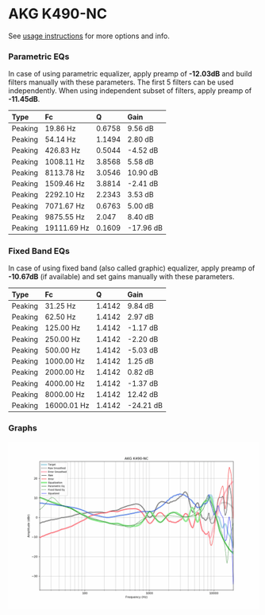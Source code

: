 # AKG K490-NC
See [usage instructions](https://github.com/jaakkopasanen/AutoEq#usage) for more options and info.

### Parametric EQs
In case of using parametric equalizer, apply preamp of **-12.03dB** and build filters manually
with these parameters. The first 5 filters can be used independently.
When using independent subset of filters, apply preamp of **-11.45dB**.

| Type    | Fc          |      Q | Gain      |
|:--------|:------------|:-------|:----------|
| Peaking | 19.86 Hz    | 0.6758 | 9.56 dB   |
| Peaking | 54.14 Hz    | 1.1494 | 2.80 dB   |
| Peaking | 426.83 Hz   | 0.5044 | -4.52 dB  |
| Peaking | 1008.11 Hz  | 3.8568 | 5.58 dB   |
| Peaking | 8113.78 Hz  | 3.0546 | 10.90 dB  |
| Peaking | 1509.46 Hz  | 3.8814 | -2.41 dB  |
| Peaking | 2292.10 Hz  | 2.2343 | 3.53 dB   |
| Peaking | 7071.67 Hz  | 0.6763 | 5.00 dB   |
| Peaking | 9875.55 Hz  | 2.047  | 8.40 dB   |
| Peaking | 19111.69 Hz | 0.1609 | -17.96 dB |

### Fixed Band EQs
In case of using fixed band (also called graphic) equalizer, apply preamp of **-10.67dB**
(if available) and set gains manually with these parameters.

| Type    | Fc          |      Q | Gain      |
|:--------|:------------|:-------|:----------|
| Peaking | 31.25 Hz    | 1.4142 | 9.84 dB   |
| Peaking | 62.50 Hz    | 1.4142 | 2.97 dB   |
| Peaking | 125.00 Hz   | 1.4142 | -1.17 dB  |
| Peaking | 250.00 Hz   | 1.4142 | -2.20 dB  |
| Peaking | 500.00 Hz   | 1.4142 | -5.03 dB  |
| Peaking | 1000.00 Hz  | 1.4142 | 1.25 dB   |
| Peaking | 2000.00 Hz  | 1.4142 | 0.82 dB   |
| Peaking | 4000.00 Hz  | 1.4142 | -1.37 dB  |
| Peaking | 8000.00 Hz  | 1.4142 | 12.42 dB  |
| Peaking | 16000.01 Hz | 1.4142 | -24.21 dB |

### Graphs
![](./AKG%20K490-NC.png)
